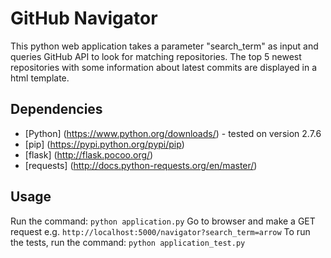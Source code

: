 # GitHub Navigator

This python web application takes a parameter "search_term" as input and queries GitHub API to look for matching repositories. The top 5 newest repositories with some information about latest commits
 are displayed in a html template.
 
## Dependencies

 - [Python] (https://www.python.org/downloads/) - tested on version 2.7.6
 - [pip] (https://pypi.python.org/pypi/pip)
 - [flask] (http://flask.pocoo.org/)
 - [requests] (http://docs.python-requests.org/en/master/)

## Usage

Run the command: 
`python application.py`
Go to browser and make a GET request e.g. 
`http://localhost:5000/navigator?search_term=arrow`
To run the tests, run the command: 
`python application_test.py` 